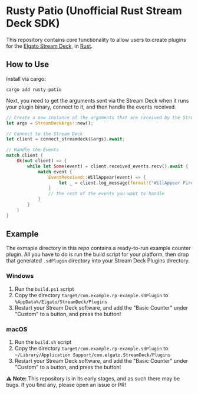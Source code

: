 # Rusty Patio (Unofficial Rust Stream Deck SDK)

This repository contains core functionality to allow users to create plugins for the [Elgato Stream Deck](https://www.elgato.com/en/welcome-to-stream-deck), in [Rust](https://www.rust-lang.org/).

## How to Use

Install via cargo:

`cargo add rusty-patio`

Next, you need to get the arguments sent via the Stream Deck when it runs your plugin binary, connect to it, and then handle the events received.

```rust
// Create a new instance of the arguments that are received by the Stream Deck
let args = StreamDeckArgs::new();

// Connect to the Stream Deck
let client = connect_streamdeck(&args).await;

// Handle the Events
match client {
	Ok(mut client) => {
		while let Some(event) = client.received_events.recv().await {
			match event {
				EventReceived::WillAppear(event) => {
					let _ = client.log_message(format!("WillAppear Fired: {:?}", event)).await;
				}
				// the rest of the events you want to handle
			}
		}
	}
}
```

## Example

The exmaple directory in this repo contains a ready-to-run example counter plugin. All you have to do is run the build script for your platform, then drop that generated `.sdPlugin` directory into your Stream Deck Plugins directory.

### Windows

1. Run the `build.ps1` script
2. Copy the directory `target/com.example.rp-example.sdPlugin` to `%AppData%/Elgato/StreamDeck/Plugins`
3. Restart your Stream Deck software, and add the "Basic Counter" under "Custom" to a button, and press the button!

### macOS
1. Run the `build.sh` script
2. Copy the directory `target/com.example.rp-example.sdPlugin` to `~/Library/Application Support/com.elgato.StreamDeck/Plugins`
3. Restart your Stream Deck software, and add the "Basic Counter" under "Custom" to a button, and press the button!

⚠ **Note:** This repository is in its early stages, and as such there may be bugs. If you find any, please open an issue or PR!